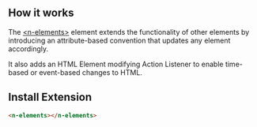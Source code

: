 ## How it works

The [\<n-elements\>](/components/n-elements) element extends the functionality of other elements by introducing an attribute-based convention that updates any element accordingly.

It also adds an HTML Element modifying Action Listener to enable time-based or event-based changes to HTML.

## Install Extension

```html
<n-elements></n-elements>
```